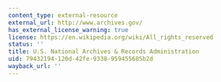 ```yaml
---
content_type: external-resource
external_url: http://www.archives.gov/
has_external_license_warning: true
license: https://en.wikipedia.org/wiki/All_rights_reserved
status: ''
title: U.S. National Archives & Records Administration
uid: 79432194-120d-42fe-9338-959455685b2d
wayback_url: ''
---
```


